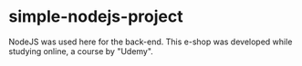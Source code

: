 # simple-nodejs-project
NodeJS was used here for the back-end. This e-shop was developed while studying online, a course by "Udemy".
